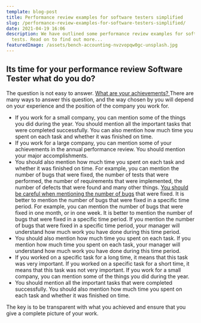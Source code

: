 ```yaml
---
template: blog-post
title: Performance review examples for software testers simplified
slug: /performance-review-examples-for-software-testers-simplified/
date: 2021-04-19 16:06
description: We have outlined some performance review examples for software
  tests. Read on to find out more...
featuredImage: /assets/bench-accounting-nvzvopqw0gc-unsplash.jpg
---
```

## **Its time for your performance review Software Tester what do you do?**

The question is not easy to answer. [What are your achievements? ](https://blog.pragmaticengineer.com/performance-reviews-for-software-engineers/)There are many ways to answer this question, and the way chosen by you will depend on your experience and the position of the company you work for.

* If you work for a small company, you can mention some of the things you did during the year. You should mention all the important tasks that were completed successfully. You can also mention how much time you spent on each task and whether it was finished on time.
* If you work for a large company, you can mention some of your achievements in the annual performance review. You should mention your major accomplishments. 
* You should also mention how much time you spent on each task and whether it was finished on time. For example, you can mention the number of bugs that were fixed, the number of tests that were performed, the number of requirements that were implemented, the number of defects that were found and many other things. [You should be careful when mentioning the number of bugs](https://sqa.stackexchange.com/questions/25034/should-a-tester-feel-bad-about-finding-too-many-defects-bugs-in-the-product) that were fixed. It is better to mention the number of bugs that were fixed in a specific time period. For example, you can mention the number of bugs that were fixed in one month, or in one week. It is better to mention the number of bugs that were fixed in a specific time period. If you mention the number of bugs that were fixed in a specific time period, your manager will understand how much work you have done during this time period. 
* You should also mention how much time you spent on each task. If you mention how much time you spent on each task, your manager will understand how much work you have done during this time period.
* If you worked on a specific task for a long time, it means that this task was very important. If you worked on a specific task for a short time, it means that this task was not very important. If you work for a small company, you can mention some of the things you did during the year.
* You should mention all the important tasks that were completed successfully. You should also mention how much time you spent on each task and whether it was finished on time.

The key is to be transparent with what you achieved and ensure that you give a complete picture of your work.